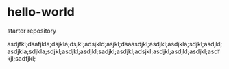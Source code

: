 # hello-world
starter repository

asdjfkl;dsafjkla;dsjkla;dsjkl;adsjkld;asjkl;dsaasdjkl;asdjkl;asdjkla;sdjkl;asdjkl;
asdjkla;sdjkla;sdjkl;asdjkl;asdjkl;sadjkl;asdjkl;adsjkl;asdjkl;asdjkl;asdjkl;asdfkjl;sadfjkl;
